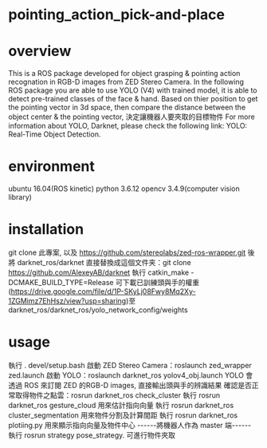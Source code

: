 # pointing_action_pick-and-place
# overview
This is a ROS package developed for object grasping & pointing action recognation in RGB-D images from ZED Stereo Camera. In the following ROS package you are able to use YOLO (V4) with trained model, it is able to detect pre-trained classes of the face & hand. Based on thier position to get the pointing vector in 3d space, then compare the distance between the object center & the pointing vector, 決定讓機器人要夾取的目標物件
For more information about YOLO, Darknet, please check the following link: YOLO: Real-Time Object Detection.

# environment
ubuntu 16.04(ROS kinetic)
python 3.6.12
opencv 3.4.9(computer vision library)

# installation
git clone 此專案, 以及 https://github.com/stereolabs/zed-ros-wrapper.git 後
將 darknet_ros/darknet 直接替換成這個文件夹：git clone https://github.com/AlexeyAB/darknet
執行 catkin_make -DCMAKE_BUILD_TYPE=Release
可下載已訓練頭與手的權重(https://drive.google.com/file/d/1P-SKyLj08Fwy8Mq2Xy-1ZGMimz7EhHsz/view?usp=sharing)至 darknet_ros/darknet_ros/yolo_network_config/weights

# usage
執行 . devel/setup.bash
啟動 ZED Stereo Camera：roslaunch zed_wrapper zed.launch
啟動 YOLO：roslaunch darknet_ros yolov4_obj.launch
YOLO 會透過 ROS 來訂閱 ZED 的RGB-D images, 直接輸出頭與手的辨識結果
確認是否正常取得物件之點雲：rosrun darknet_ros check_cluster
執行 rosrun darknet_ros gesture_cloud 用來估計指向向量
執行 rosrun darknet_ros cluster_segmentation 用來物件分割及計算間距
執行 rosrun darknet_ros plotiing.py 用來顯示指向向量及物件中心
------將機器人作為 master 端------
執行 rosrun strategy pose_strategy. 可進行物件夾取
